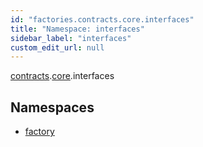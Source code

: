 ```yaml
---
id: "factories.contracts.core.interfaces"
title: "Namespace: interfaces"
sidebar_label: "interfaces"
custom_edit_url: null
---
```


[contracts](factories.contracts.md).[core](factories.contracts.core.md).interfaces

## Namespaces

- [factory](factories.contracts.core.interfaces.factory.md)

